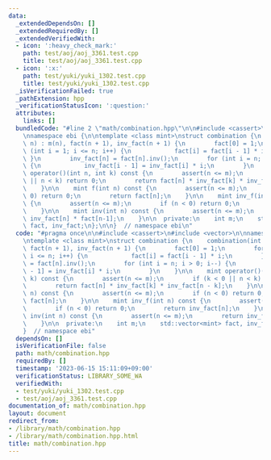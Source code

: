 ```yaml
---
data:
  _extendedDependsOn: []
  _extendedRequiredBy: []
  _extendedVerifiedWith:
  - icon: ':heavy_check_mark:'
    path: test/aoj/aoj_3361.test.cpp
    title: test/aoj/aoj_3361.test.cpp
  - icon: ':x:'
    path: test/yuki/yuki_1302.test.cpp
    title: test/yuki/yuki_1302.test.cpp
  _isVerificationFailed: true
  _pathExtension: hpp
  _verificationStatusIcon: ':question:'
  attributes:
    links: []
  bundledCode: "#line 2 \"math/combination.hpp\"\n\n#include <cassert>\n#include <vector>\n\
    \nnamespace ebi {\n\ntemplate <class mint>\nstruct combination {\n    combination(int\
    \ n) : m(n), fact(n + 1), inv_fact(n + 1) {\n        fact[0] = 1;\n        for\
    \ (int i = 1; i <= n; i++) {\n            fact[i] = fact[i - 1] * i;\n       \
    \ }\n        inv_fact[n] = fact[n].inv();\n        for (int i = n; i > 0; i--)\
    \ {\n            inv_fact[i - 1] = inv_fact[i] * i;\n        }\n    }\n\n    mint\
    \ operator()(int n, int k) const {\n        assert(n <= m);\n        if (k < 0\
    \ || n < k) return 0;\n        return fact[n] * inv_fact[k] * inv_fact[n - k];\n\
    \    }\n\n    mint f(int n) const {\n        assert(n <= m);\n        if (n <\
    \ 0) return 0;\n        return fact[n];\n    }\n\n    mint inv_f(int n) const\
    \ {\n        assert(n <= m);\n        if (n < 0) return 0;\n        return inv_fact[n];\n\
    \    }\n\n    mint inv(int n) const {\n        assert(n <= m);\n        return\
    \ inv_fact[n] * fact[n-1];\n    }\n\n  private:\n    int m;\n    std::vector<mint>\
    \ fact, inv_fact;\n};\n\n}  // namespace ebi\n"
  code: "#pragma once\n\n#include <cassert>\n#include <vector>\n\nnamespace ebi {\n\
    \ntemplate <class mint>\nstruct combination {\n    combination(int n) : m(n),\
    \ fact(n + 1), inv_fact(n + 1) {\n        fact[0] = 1;\n        for (int i = 1;\
    \ i <= n; i++) {\n            fact[i] = fact[i - 1] * i;\n        }\n        inv_fact[n]\
    \ = fact[n].inv();\n        for (int i = n; i > 0; i--) {\n            inv_fact[i\
    \ - 1] = inv_fact[i] * i;\n        }\n    }\n\n    mint operator()(int n, int\
    \ k) const {\n        assert(n <= m);\n        if (k < 0 || n < k) return 0;\n\
    \        return fact[n] * inv_fact[k] * inv_fact[n - k];\n    }\n\n    mint f(int\
    \ n) const {\n        assert(n <= m);\n        if (n < 0) return 0;\n        return\
    \ fact[n];\n    }\n\n    mint inv_f(int n) const {\n        assert(n <= m);\n\
    \        if (n < 0) return 0;\n        return inv_fact[n];\n    }\n\n    mint\
    \ inv(int n) const {\n        assert(n <= m);\n        return inv_fact[n] * fact[n-1];\n\
    \    }\n\n  private:\n    int m;\n    std::vector<mint> fact, inv_fact;\n};\n\n\
    }  // namespace ebi"
  dependsOn: []
  isVerificationFile: false
  path: math/combination.hpp
  requiredBy: []
  timestamp: '2023-06-15 15:11:09+09:00'
  verificationStatus: LIBRARY_SOME_WA
  verifiedWith:
  - test/yuki/yuki_1302.test.cpp
  - test/aoj/aoj_3361.test.cpp
documentation_of: math/combination.hpp
layout: document
redirect_from:
- /library/math/combination.hpp
- /library/math/combination.hpp.html
title: math/combination.hpp
---
```

